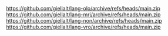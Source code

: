 https://github.com/giellalt/lang-olo/archive/refs/heads/main.zip
https://github.com/giellalt/lang-mrj/archive/refs/heads/main.zip
https://github.com/giellalt/lang-non/archive/refs/heads/main.zip
https://github.com/giellalt/lang-vro/archive/refs/heads/main.zip
